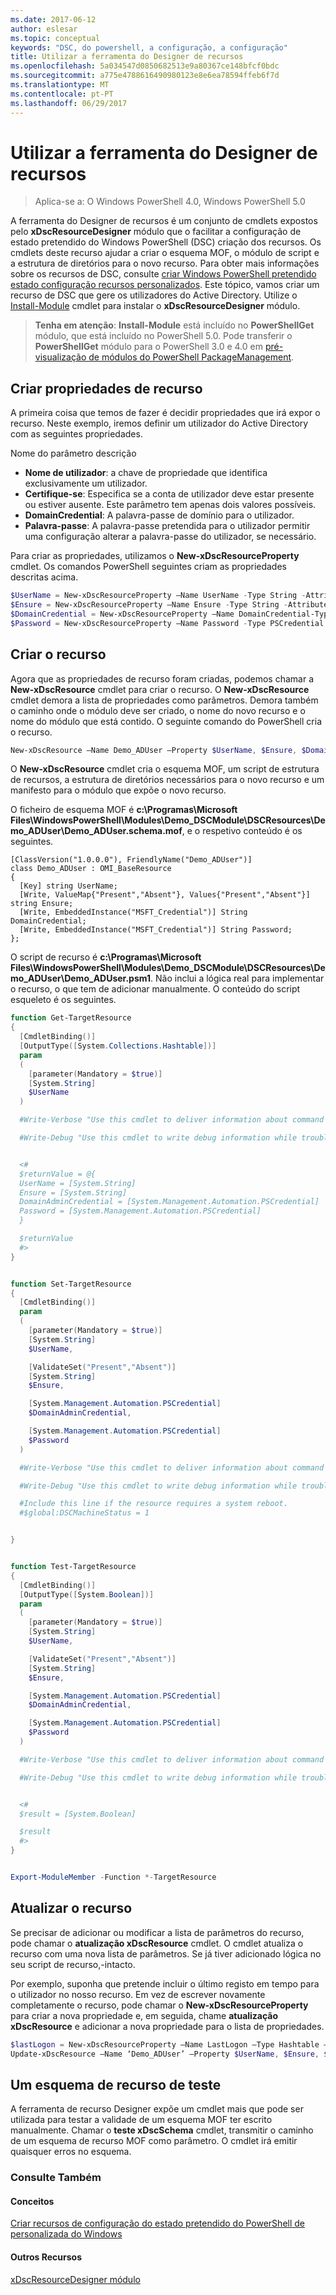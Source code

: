 ```yaml
---
ms.date: 2017-06-12
author: eslesar
ms.topic: conceptual
keywords: "DSC, do powershell, a configuração, a configuração"
title: Utilizar a ferramenta do Designer de recursos
ms.openlocfilehash: 5a034547d0850682513e9a80367ce148bfcf0bdc
ms.sourcegitcommit: a775e4788616490980123e8e6ea78594ffeb6f7d
ms.translationtype: MT
ms.contentlocale: pt-PT
ms.lasthandoff: 06/29/2017
---
```

# <a name="using-the-resource-designer-tool"></a>Utilizar a ferramenta do Designer de recursos

> Aplica-se a: O Windows PowerShell 4.0, Windows PowerShell 5.0

A ferramenta do Designer de recursos é um conjunto de cmdlets expostos pelo **xDscResourceDesigner** módulo que o facilitar a configuração de estado pretendido do Windows PowerShell (DSC) criação dos recursos. Os cmdlets deste recurso ajudar a criar o esquema MOF, o módulo de script e a estrutura de diretórios para o novo recurso. Para obter mais informações sobre os recursos de DSC, consulte [criar Windows PowerShell pretendido estado configuração recursos personalizados](authoringResource.md).
Este tópico, vamos criar um recurso de DSC que gere os utilizadores do Active Directory.
Utilize o [Install-Module](https://technet.microsoft.com/en-us/library/dn807162.aspx) cmdlet para instalar o **xDscResourceDesigner** módulo.

>**Tenha em atenção**: **Install-Module** está incluído no **PowerShellGet** módulo, que está incluído no PowerShell 5.0. Pode transferir o **PowerShellGet** módulo para o PowerShell 3.0 e 4.0 em [pré-visualização de módulos do PowerShell PackageManagement](https://www.microsoft.com/en-us/download/details.aspx?id=49186).

## <a name="creating-resource-properties"></a>Criar propriedades de recurso
A primeira coisa que temos de fazer é decidir propriedades que irá expor o recurso. Neste exemplo, iremos definir um utilizador do Active Directory com as seguintes propriedades.
 
Nome do parâmetro descrição
* **Nome de utilizador**: a chave de propriedade que identifica exclusivamente um utilizador.
* **Certifique-se**: Especifica se a conta de utilizador deve estar presente ou estiver ausente. Este parâmetro tem apenas dois valores possíveis.
* **DomainCredential**: A palavra-passe de domínio para o utilizador.
* **Palavra-passe**: A palavra-passe pretendida para o utilizador permitir uma configuração alterar a palavra-passe do utilizador, se necessário.

Para criar as propriedades, utilizamos o **New-xDscResourceProperty** cmdlet. Os comandos PowerShell seguintes criam as propriedades descritas acima.

```powershell
$UserName = New-xDscResourceProperty –Name UserName -Type String -Attribute Key
$Ensure = New-xDscResourceProperty –Name Ensure -Type String -Attribute Write –ValidateSet “Present”, “Absent”
$DomainCredential = New-xDscResourceProperty –Name DomainCredential-Type PSCredential -Attribute Write
$Password = New-xDscResourceProperty –Name Password -Type PSCredential -Attribute Write
```

## <a name="create-the-resource"></a>Criar o recurso

Agora que as propriedades de recurso foram criadas, podemos chamar a **New-xDscResource** cmdlet para criar o recurso. O **New-xDscResource** cmdlet demora a lista de propriedades como parâmetros. Demora também o caminho onde o módulo deve ser criado, o nome do novo recurso e o nome do módulo que está contido. O seguinte comando do PowerShell cria o recurso.

```powershell
New-xDscResource –Name Demo_ADUser –Property $UserName, $Ensure, $DomainCredential, $Password –Path ‘C:\Program Files\WindowsPowerShell\Modules’ –ModuleName Demo_DSCModule
```

O **New-xDscResource** cmdlet cria o esquema MOF, um script de estrutura de recursos, a estrutura de diretórios necessários para o novo recurso e um manifesto para o módulo que expõe o novo recurso.

O ficheiro de esquema MOF é **c:\Programas\Microsoft Files\WindowsPowerShell\Modules\Demo_DSCModule\DSCResources\Demo_ADUser\Demo_ADUser.schema.mof**, e o respetivo conteúdo é os seguintes.

```
[ClassVersion("1.0.0.0"), FriendlyName("Demo_ADUser")]
class Demo_ADUser : OMI_BaseResource
{
  [Key] string UserName;
  [Write, ValueMap{"Present","Absent"}, Values{"Present","Absent"}] string Ensure;
  [Write, EmbeddedInstance("MSFT_Credential")] String DomainCredential;
  [Write, EmbeddedInstance("MSFT_Credential")] String Password;
};
```

O script de recurso é **c:\Programas\Microsoft Files\WindowsPowerShell\Modules\Demo_DSCModule\DSCResources\Demo_ADUser\Demo_ADUser.psm1**. Não inclui a lógica real para implementar o recurso, o que tem de adicionar manualmente. O conteúdo do script esqueleto é os seguintes.

```powershell
function Get-TargetResource
{
  [CmdletBinding()]
  [OutputType([System.Collections.Hashtable])]
  param
  (
    [parameter(Mandatory = $true)]
    [System.String]
    $UserName
  )

  #Write-Verbose "Use this cmdlet to deliver information about command processing."

  #Write-Debug "Use this cmdlet to write debug information while troubleshooting."


  <#
  $returnValue = @{
  UserName = [System.String]
  Ensure = [System.String]
  DomainAdminCredential = [System.Management.Automation.PSCredential]
  Password = [System.Management.Automation.PSCredential]
  }

  $returnValue
  #>
}


function Set-TargetResource
{
  [CmdletBinding()]
  param
  (
    [parameter(Mandatory = $true)]
    [System.String]
    $UserName,

    [ValidateSet("Present","Absent")]
    [System.String]
    $Ensure,

    [System.Management.Automation.PSCredential]
    $DomainAdminCredential,

    [System.Management.Automation.PSCredential]
    $Password
  )

  #Write-Verbose "Use this cmdlet to deliver information about command processing."

  #Write-Debug "Use this cmdlet to write debug information while troubleshooting."

  #Include this line if the resource requires a system reboot.
  #$global:DSCMachineStatus = 1


}


function Test-TargetResource
{
  [CmdletBinding()]
  [OutputType([System.Boolean])]
  param
  (
    [parameter(Mandatory = $true)]
    [System.String]
    $UserName,

    [ValidateSet("Present","Absent")]
    [System.String]
    $Ensure,

    [System.Management.Automation.PSCredential]
    $DomainAdminCredential,

    [System.Management.Automation.PSCredential]
    $Password
  )

  #Write-Verbose "Use this cmdlet to deliver information about command processing."

  #Write-Debug "Use this cmdlet to write debug information while troubleshooting."


  <#
  $result = [System.Boolean]

  $result
  #>
}


Export-ModuleMember -Function *-TargetResource
```

## <a name="updating-the-resource"></a>Atualizar o recurso

Se precisar de adicionar ou modificar a lista de parâmetros do recurso, pode chamar o **atualização xDscResource** cmdlet. O cmdlet atualiza o recurso com uma nova lista de parâmetros. Se já tiver adicionado lógica no seu script de recurso,-intacto.

Por exemplo, suponha que pretende incluir o último registo em tempo para o utilizador no nosso recurso. Em vez de escrever novamente completamente o recurso, pode chamar o **New-xDscResourceProperty** para criar a nova propriedade e, em seguida, chame **atualização xDscResource** e adicionar a nova propriedade para o lista de propriedades.

```powershell
$lastLogon = New-xDscResourceProperty –Name LastLogon –Type Hashtable –Attribute Write –Description “For mapping users to their last log on time”
Update-xDscResource –Name ‘Demo_ADUser’ –Property $UserName, $Ensure, $DomainCredential, $Password, $lastLogon -Force
```

## <a name="testing-a-resource-schema"></a>Um esquema de recurso de teste

A ferramenta de recurso Designer expõe um cmdlet mais que pode ser utilizada para testar a validade de um esquema MOF ter escrito manualmente. Chamar o **teste xDscSchema** cmdlet, transmitir o caminho de um esquema de recurso MOF como parâmetro. O cmdlet irá emitir quaisquer erros no esquema.

### <a name="see-also"></a>Consulte Também

#### <a name="concepts"></a>Conceitos
[Criar recursos de configuração do estado pretendido do PowerShell de personalizada do Windows](authoringResource.md)

#### <a name="other-resources"></a>Outros Recursos
[xDscResourceDesigner módulo](https://powershellgallery.com/packages/xDscResourceDesigner)